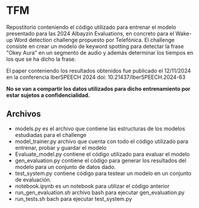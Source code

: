 # TFM

Repostitorio conteniendo el código utilizado para entrenar el modelo presentado para las 2024 Albayzin Evaluations, en concreto para el Wake-up Word detection challenge propuesto por Telefónica. El challenge consiste en crear un modelo de keyword spotting para detectar la frase "Okey Aura" en un segmento de audio y además determinar los tiempos en los que se ha dicho la frase.

El paper conteniendo los resultados obtenidos fue publicado el 12/11/2024 en la conferencia IberSPEECH 2024 doi: 10.21437/IberSPEECH.2024-63

**No se van a compartir los datos utilizados para dicho entrenamiento por estar sujetos a confidencialidad.**


## Archivos

- models.py es el archivo que contiene las estructuras de los modelos estudiadas para el challenge
- model_trainer.py archivo que cuenta con todo el código utilizado para entrenar, probar y guardar el modelo
- Evaluate_model.py contiene el código utilizado para evaluar el modelo
- gen_evaluation.py contiene el código para generar los resultados del modelo para un conjunto de datos dado.
- test_system.py contiene código para testear un modelo en un conjunto de evaluación.
- notebook.ipynb es un notebook para utilizar el código anterior
- run_gen_evaluation.sh archivo bash para ejecutar gen_evaluation.py
- run_tests.sh bach para ejecutar test_system.py


  
